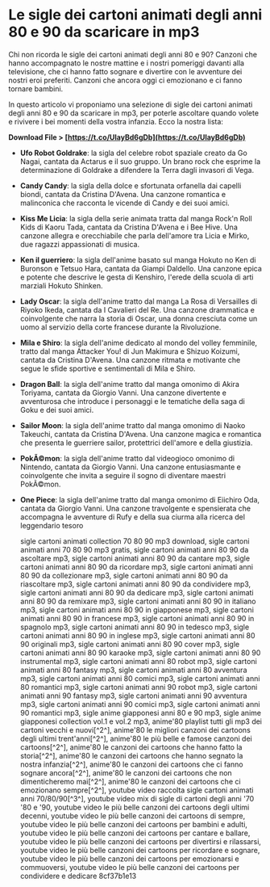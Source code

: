 # Le sigle dei cartoni animati degli anni 80 e 90 da scaricare in mp3
 
Chi non ricorda le sigle dei cartoni animati degli anni 80 e 90? Canzoni che hanno accompagnato le nostre mattine e i nostri pomeriggi davanti alla televisione, che ci hanno fatto sognare e divertire con le avventure dei nostri eroi preferiti. Canzoni che ancora oggi ci emozionano e ci fanno tornare bambini.
 
In questo articolo vi proponiamo una selezione di sigle dei cartoni animati degli anni 80 e 90 da scaricare in mp3, per poterle ascoltare quando volete e rivivere i bei momenti della vostra infanzia. Ecco la nostra lista:
 
**Download File &gt; [https://t.co/UlayBd6gDb](https://t.co/UlayBd6gDb)**


 
- **Ufo Robot Goldrake**: la sigla del celebre robot spaziale creato da Go Nagai, cantata da Actarus e il suo gruppo. Un brano rock che esprime la determinazione di Goldrake a difendere la Terra dagli invasori di Vega.
- **Candy Candy**: la sigla della dolce e sfortunata orfanella dai capelli biondi, cantata da Cristina D'Avena. Una canzone romantica e malinconica che racconta le vicende di Candy e dei suoi amici.
- **Kiss Me Licia**: la sigla della serie animata tratta dal manga Rock'n Roll Kids di Kaoru Tada, cantata da Cristina D'Avena e i Bee Hive. Una canzone allegra e orecchiabile che parla dell'amore tra Licia e Mirko, due ragazzi appassionati di musica.
- **Ken il guerriero**: la sigla dell'anime basato sul manga Hokuto no Ken di Buronson e Tetsuo Hara, cantata da Giampi Daldello. Una canzone epica e potente che descrive le gesta di Kenshiro, l'erede della scuola di arti marziali Hokuto Shinken.
- **Lady Oscar**: la sigla dell'anime tratto dal manga La Rosa di Versailles di Riyoko Ikeda, cantata da I Cavalieri del Re. Una canzone drammatica e coinvolgente che narra la storia di Oscar, una donna cresciuta come un uomo al servizio della corte francese durante la Rivoluzione.
- **Mila e Shiro**: la sigla dell'anime dedicato al mondo del volley femminile, tratto dal manga Attacker You! di Jun Makimura e Shizuo Koizumi, cantata da Cristina D'Avena. Una canzone ritmata e motivante che segue le sfide sportive e sentimentali di Mila e Shiro.
- **Dragon Ball**: la sigla dell'anime tratto dal manga omonimo di Akira Toriyama, cantata da Giorgio Vanni. Una canzone divertente e avventurosa che introduce i personaggi e le tematiche della saga di Goku e dei suoi amici.
- **Sailor Moon**: la sigla dell'anime tratto dal manga omonimo di Naoko Takeuchi, cantata da Cristina D'Avena. Una canzone magica e romantica che presenta le guerriere sailor, protettrici dell'amore e della giustizia.
- **PokÃ©mon**: la sigla dell'anime tratto dal videogioco omonimo di Nintendo, cantata da Giorgio Vanni. Una canzone entusiasmante e coinvolgente che invita a seguire il sogno di diventare maestri PokÃ©mon.
- **One Piece**: la sigla dell'anime tratto dal manga omonimo di Eiichiro Oda, cantata da Giorgio Vanni. Una canzone travolgente e spensierata che accompagna le avventure di Rufy e della sua ciurma alla ricerca del leggendario tesoro

    sigle cartoni animati collection 70 80 90 mp3 download,  sigle cartoni animati anni 70 80 90 mp3 gratis,  sigle cartoni animati anni 80 90 da ascoltare mp3,  sigle cartoni animati anni 80 90 da cantare mp3,  sigle cartoni animati anni 80 90 da ricordare mp3,  sigle cartoni animati anni 80 90 da collezionare mp3,  sigle cartoni animati anni 80 90 da riascoltare mp3,  sigle cartoni animati anni 80 90 da condividere mp3,  sigle cartoni animati anni 80 90 da dedicare mp3,  sigle cartoni animati anni 80 90 da remixare mp3,  sigle cartoni animati anni 80 90 in italiano mp3,  sigle cartoni animati anni 80 90 in giapponese mp3,  sigle cartoni animati anni 80 90 in francese mp3,  sigle cartoni animati anni 80 90 in spagnolo mp3,  sigle cartoni animati anni 80 90 in tedesco mp3,  sigle cartoni animati anni 80 90 in inglese mp3,  sigle cartoni animati anni 80 90 originali mp3,  sigle cartoni animati anni 80 90 cover mp3,  sigle cartoni animati anni 80 90 karaoke mp3,  sigle cartoni animati anni 80 90 instrumental mp3,  sigle cartoni animati anni 80 robot mp3,  sigle cartoni animati anni 80 fantasy mp3,  sigle cartoni animati anni 80 avventura mp3,  sigle cartoni animati anni 80 comici mp3,  sigle cartoni animati anni 80 romantici mp3,  sigle cartoni animati anni 90 robot mp3,  sigle cartoni animati anni 90 fantasy mp3,  sigle cartoni animati anni 90 avventura mp3,  sigle cartoni animati anni 90 comici mp3,  sigle cartoni animati anni 90 romantici mp3,  sigle anime giapponesi anni 80 e 90 mp3,  sigle anime giapponesi collection vol.1 e vol.2 mp3,  anime'80 playlist tutti gli mp3 dei cartoni vecchi e nuovi[^2^],  anime'80 le migliori canzoni dei cartoons degli ultimi trent'anni[^2^],  anime'80 le più belle e famose canzoni dei cartoons[^2^],  anime'80 le canzoni dei cartoons che hanno fatto la storia[^2^],  anime'80 le canzoni dei cartoons che hanno segnato la nostra infanzia[^2^],  anime'80 le canzoni dei cartoons che ci fanno sognare ancora[^2^],  anime'80 le canzoni dei cartoons che non dimenticheremo mai[^2^],  anime'80 le canzoni dei cartoons che ci emozionano sempre[^2^],  youtube video raccolta sigle cartoni animati anni 70/80/90[^3^],  youtube video mix di sigle di cartoni degli anni '70 '80 e '90,  youtube video le più belle canzoni dei cartoons degli ultimi decenni,  youtube video le più belle canzoni dei cartoons di sempre,  youtube video le più belle canzoni dei cartoons per bambini e adulti,  youtube video le più belle canzoni dei cartoons per cantare e ballare,  youtube video le più belle canzoni dei cartoons per divertirsi e rilassarsi,  youtube video le più belle canzoni dei cartoons per ricordare e sognare,  youtube video le più belle canzoni dei cartoons per emozionarsi e commuoversi,  youtube video le più belle canzoni dei cartoons per condividere e dedicare
 8cf37b1e13


